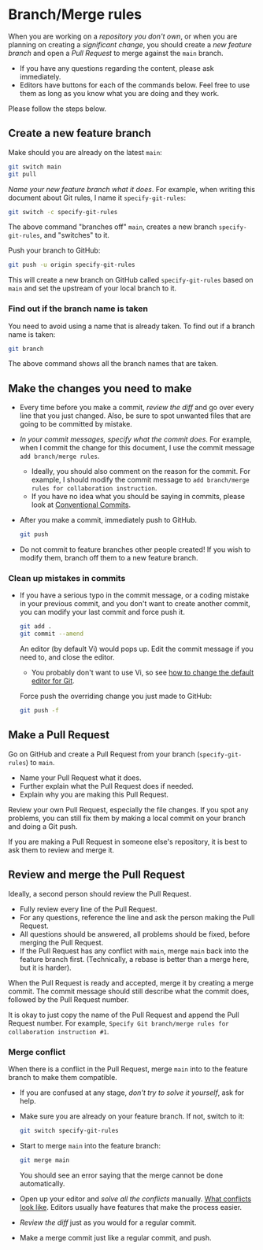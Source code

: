 # Branch/Merge rules

When you are working on a _repository you don't own_, or when you are planning on creating a _significant change_, you should create a _new feature branch_ and open a _Pull Request_ to merge against the `main` branch.

* If you have any questions regarding the content, please ask immediately.
* Editors have buttons for each of the commands below. Feel free to use them as long as you know what you are doing and they work.

Please follow the steps below.

## Create a new feature branch

Make should you are already on the latest `main`:

```sh
git switch main
git pull
```

_Name your new feature branch what it does_. For example, when writing this document about Git rules, I name it `specify-git-rules`:

```sh
git switch -c specify-git-rules
```

The above command "branches off" `main`, creates a new branch `specify-git-rules`, and "switches" to it.

Push your branch to GitHub:

```sh
git push -u origin specify-git-rules
```

This will create a new branch on GitHub called `specify-git-rules` based on `main` and set the upstream of your local branch to it.

### Find out if the branch name is taken

You need to avoid using a name that is already taken. To find out if a branch name is taken:

```sh
git branch
```

The above command shows all the branch names that are taken.

## Make the changes you need to make

* Every time before you make a commit, _review the diff_ and go over every line that you just changed. Also, be sure to spot unwanted files that are going to be committed by mistake.
* _In your commit messages, specify what the commit does_. For example, when I commit the change for this document, I use the commit message `add branch/merge rules`.
  * Ideally, you should also comment on the reason for the commit. For example, I should modify the commit message to `add branch/merge rules for collaboration instruction`.
  * If you have no idea what you should be saying in commits, please look at [Conventional Commits](https://www.conventionalcommits.org/en/v1.0.0/).
*   After you make a commit, immediately push to GitHub.

    ```sh
    git push
    ```
* Do not commit to feature branches other people created! If you wish to modify them, branch off them to a new feature branch.

### Clean up mistakes in commits

*   If you have a serious typo in the commit message, or a coding mistake in your previous commit, and you don't want to create another commit, you can modify your last commit and force push it.

    ```sh
    git add .
    git commit --amend
    ```

    An editor (by default Vi) would pops up. Edit the commit message if you need to, and close the editor.

    * You probably don't want to use Vi, so see [how to change the default editor for Git](https://stackoverflow.com/questions/2596805/how-do-i-make-git-use-the-editor-of-my-choice-for-editing-commit-messages).

    Force push the overriding change you just made to GitHub:

    ```sh
    git push -f
    ```

## Make a Pull Request

Go on GitHub and create a Pull Request from your branch (`specify-git-rules`) to `main`.

* Name your Pull Request what it does.
* Further explain what the Pull Request does if needed.
* Explain why you are making this Pull Request.

Review your own Pull Request, especially the file changes. If you spot any problems, you can still fix them by making a local commit on your branch and doing a Git push.

If you are making a Pull Request in someone else's repository, it is best to ask them to review and merge it.

## Review and merge the Pull Request

Ideally, a second person should review the Pull Request.

* Fully review every line of the Pull Request.
* For any questions, reference the line and ask the person making the Pull Request.
* All questions should be answered, all problems should be fixed, before merging the Pull Request.
* If the Pull Request has any conflict with `main`, merge `main` back into the feature branch first. (Technically, a rebase is better than a merge here, but it is harder).

When the Pull Request is ready and accepted, merge it by creating a merge commit. The commit message should still describe what the commit does, followed by the Pull Request number.

It is okay to just copy the name of the Pull Request and append the Pull Request number. For example, `Specify Git branch/merge rules for collaboration instruction #1`.

### Merge conflict

When there is a conflict in the Pull Request, merge `main` into to the feature branch to make them compatible.

* If you are confused at any stage, _don't try to solve it yourself_, ask for help.
*   Make sure you are already on your feature branch. If not, switch to it:

    ```sh
    git switch specify-git-rules
    ```
*   Start to merge `main` into the feature branch:

    ```sh
    git merge main
    ```

    You should see an error saying that the merge cannot be done automatically.
* Open up your editor and _solve all the conflicts_ manually. [What conflicts look like](https://git-scm.com/docs/git-merge#_how_conflicts_are_presented). Editors usually have features that make the process easier.
* _Review the diff_ just as you would for a regular commit.
* Make a merge commit just like a regular commit, and push.
